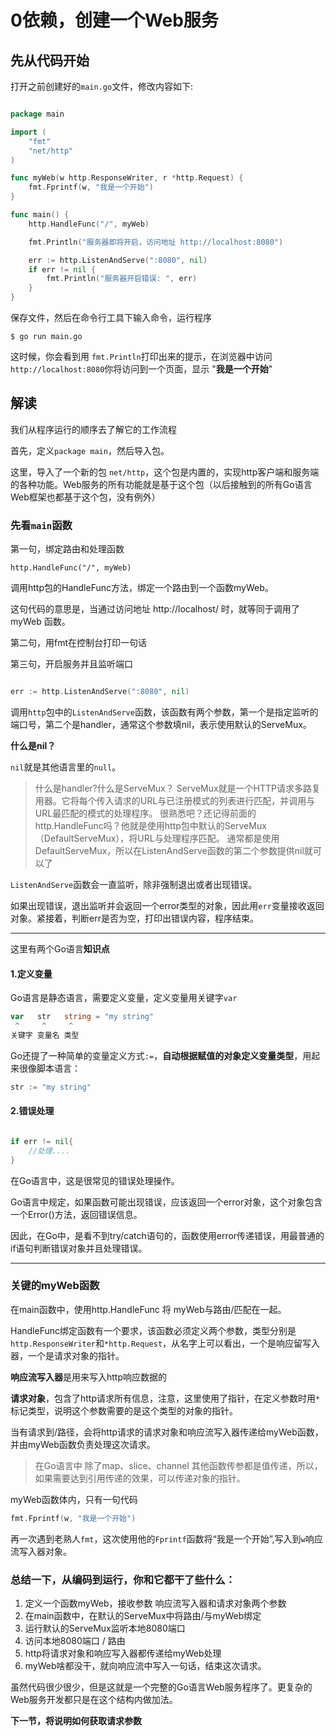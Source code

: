 # 0依赖，创建一个Web服务

## 先从代码开始

打开之前创建好的`main.go`文件，修改内容如下:

```go

package main

import (
    "fmt"
    "net/http"
)

func myWeb(w http.ResponseWriter, r *http.Request) {
    fmt.Fprintf(w, "我是一个开始")
}

func main() {
    http.HandleFunc("/", myWeb)

    fmt.Println("服务器即将开启，访问地址 http://localhost:8080")

    err := http.ListenAndServe(":8080", nil)
    if err != nil {
        fmt.Println("服务器开启错误: ", err)
    }
}

```

保存文件，然后在命令行工具下输入命令，运行程序

`$ go run main.go`

这时候，你会看到用 `fmt.Println`打印出来的提示，在浏览器中访问 `http://localhost:8080`你将访问到一个页面，显示 "**我是一个开始**"

## 解读

我们从程序运行的顺序去了解它的工作流程

首先，定义`package main`，然后导入包。

这里，导入了一个新的包 `net/http`，这个包是内置的，实现http客户端和服务端的各种功能。Web服务的所有功能就是基于这个包（以后接触到的所有Go语言Web框架也都基于这个包，没有例外）

### 先看`main`函数

第一句，绑定路由和处理函数

`http.HandleFunc("/", myWeb)`

调用http包的HandleFunc方法，绑定一个路由到一个函数myWeb。

这句代码的意思是，当通过访问地址 http://localhost/ 时，就等同于调用了 myWeb 函数。

第二句，用fmt在控制台打印一句话

第三句，开启服务并且监听端口

```go

err := http.ListenAndServe(":8080", nil)

```

调用`http`包中的`ListenAndServe`函数，该函数有两个参数，第一个是指定监听的端口号，第二个是handler，通常这个参数填nil，表示使用默认的ServeMux。

**什么是nil？**

`nil`就是其他语言里的`null`。

> 什么是handler?什么是ServeMux？
> ServeMux就是一个HTTP请求多路复用器。它将每个传入请求的URL与已注册模式的列表进行匹配，并调用与URL最匹配的模式的处理程序。
> 很熟悉吧？还记得前面的 http.HandleFunc吗？他就是使用http包中默认的ServeMux（DefaultServeMux），将URL与处理程序匹配。
> 通常都是使用DefaultServeMux，所以在ListenAndServe函数的第二个参数提供nil就可以了

`ListenAndServe`函数会一直监听，除非强制退出或者出现错误。

如果出现错误，退出监听并会返回一个error类型的对象，因此用`err`变量接收返回对象。紧接着，判断err是否为空，打印出错误内容，程序结束。

---
这里有两个Go语言**知识点**

#### 1.定义变量

Go语言是静态语言，需要定义变量，定义变量用关键字`var`

``` go
var   str   string = "my string"
 ^     ^     ^
关键字 变量名 类型
```

Go还提了一种简单的变量定义方式`:=`，**自动根据赋值的对象定义变量类型**，用起来很像脚本语言：

```go
str := "my string"
```

#### 2.错误处理

``` go

if err != nil{
    //处理....
}

```

在Go语言中，这是很常见的错误处理操作。

Go语言中规定，如果函数可能出现错误，应该返回一个error对象，这个对象包含一个Error()方法，返回错误信息。

因此，在Go中，是看不到try/catch语句的，函数使用error传递错误，用最普通的if语句判断错误对象并且处理错误。

---

### 关键的myWeb函数

在main函数中，使用http.HandleFunc 将 myWeb与路由/匹配在一起。

HandleFunc绑定函数有一个要求，该函数必须定义两个参数，类型分别是`http.ResponseWriter`和`*http.Request`，从名字上可以看出，一个是响应留写入器，一个是请求对象的指针。

**响应流写入器**是用来写入http响应数据的

**请求对象**，包含了http请求所有信息，注意，这里使用了指针，在定义参数时用`*`标记类型，说明这个参数需要的是这个类型的对象的指针。

当有请求到/路径，会将http请求的请求对象和响应流写入器传递给myWeb函数，并由myWeb函数负责处理这次请求。

> 在Go语言中 除了map、slice、channel 其他函数传参都是值传递，所以，如果需要达到引用传递的效果，可以传递对象的指针。

myWeb函数体内，只有一句代码 

```go
fmt.Fprintf(w, "我是一个开始")
```

再一次遇到老熟人`fmt`，这次使用他的`Fprintf`函数将“我是一个开始”,写入到`w`响应流写入器对象。

### 总结一下，从编码到运行，你和它都干了些什么：

1. 定义一个函数myWeb，接收参数 响应流写入器和请求对象两个参数
2. 在main函数中，在默认的ServeMux中将路由/与myWeb绑定
3. 运行默认的ServeMux监听本地8080端口
4. 访问本地8080端口 / 路由
5. http将请求对象和响应写入器都传递给myWeb处理
6. myWeb啥都没干，就向响应流中写入一句话，结束这次请求。

虽然代码很少很少，但是这就是一个完整的Go语言Web服务程序了。更复杂的Web服务开发都只是在这个结构内做加法。

**下一节，将说明如何获取请求参数**